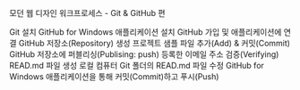 모던 웹 디자인 워크프로세스 - Git & GitHub 편

Git 설치
GitHub for Windows 애플리케이션 설치
GitHub 가입 및 애플리케이션에 연결
GitHub 저장소(Repository) 생성
프로젝트 샘플 파일 추가(Add) & 커밋(Commit)
GitHub 저장소에 퍼블리싱(Publising: push)
등록한 이메일 주소 검증(Verifying)
READ.md 파일 생성
로컬 컴퓨터 Git 폴더의 READ.md 파일 수정
GitHub for Windows 애플리케이션을 통해 커밋(Commit)하고 푸시(Push)